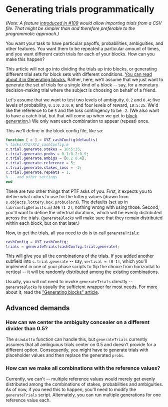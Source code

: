 # Generating trials programmatically
*(Note: A feature [introduced in #109](/YaleDecisionNeuro/PsychTaskFramework/issues/109) would allow importing trials from a CSV file. That might be simpler than and therefore preferable to the programmatic approach.)*

You want your task to have particular payoffs, probabilities, ambiguities, and other features. You want them to be repeated a particular amount of times, and you want different catch trials for each of your blocks. How can you make this happen?

This article will not go into dividing the trials up into blocks, or generating different trial sets for block sets with different conditions. [You can read about it in Generating blocks.](generating-blocks.md) Rather, here, we'll assume that we just want to generate the set of trials for a single kind of a block -- say, for a monetary decision-making trial where the subject is choosing on behalf of a friend.

Let's assume that we want to test two levels of ambiguity, `0.2` and `0.4`; five levels of probability, `0.1:0.2:0.9`; and four levels of reward, `10:5:25`. We'd like the reference to be `5` and the loss contingency to be `-2`. (We also want to have a catch trial, but that will come up when we get to [block generation](generating-blocks.md).) We only want each combination to appear (repeat) once.

This we'll define in the block config file, like so:

```matlab
function [ c ] = XYZ_cashConfig(defaults)
% tasks/XYZ/XYZ_cashConfig.m
c.trial.generate.stakes = 10:5:25;
c.trial.generate.probs = 0.1:0.2:0.9;
c.trial.generate.ambigs = [0.2 0.4];
c.trial.generate.reference = 5;
c.trial.generate.stakes_loss = -2;
c.trial.generate.repeats = 1;
% ...and other settings
end
```

There are two other things that PTF asks of you. First, it expects you to define what colors to use for the lottery values (drawn from `s.objects.lottery.box.probColors`). The defaults (set up in `lib/configDefaults.m`) are `[1 2]`; nothing wrong with using those. Second, you'll want to define the intertrial durations, which will be evenly distributed across the trials. (`generateBlocks` will make sure that they remain distributed within each block, but on that later.)

Now, to get the trials, all you need to do is to call `generateTrials`:

```matlab
cashConfig = XYZ_cashConfig;
trials = generateTrials(cashConfig.trial.generate);
```

This will give you all the combinations of the trials. If you added another subfield into `c.trial.generate` -- say, `vertical = [0 1]`, which you'll implement in one of your phase scripts to flip the choice from horizontal to vertical -- it will be randomly distributed among the existing combinations.

Usually, you will not need to invoke `generateTrials` directly -- `generateBlocks` is usually the sufficient wrapper for most needs. For more about it, read the ["Generating blocks" article](generating-blocks.md).

## Advanced demands
### How can we center the ambiguity concealer on a different divider than 0.5?
The `drawLotto` function can handle this, but `generateTrials` currently assumes that all ambiguous trials center on 0.5 and doesn't provide for a different option. Consequently, you might have to generate trials with placeholder values and then replace the generated `probs`.

### How can we make all combinations with the reference values?
Currently, we can't -- multiple reference values would merely get evenly distributed among the combinations of stakes, probabilities and ambiguities. As of now, if you need this to happen, you'll need to modify the `generateTrials` script. Alternately, you can run multiple generations for one reference value each.